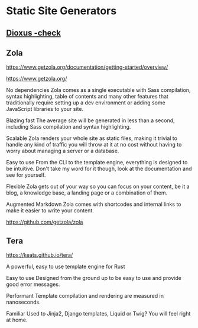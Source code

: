 # Static Site Generators

## [Dioxus -check](../programming/rust/gui.md)

## Zola

https://www.getzola.org/documentation/getting-started/overview/


https://www.getzola.org/

No dependencies
Zola comes as a single executable with Sass compilation, syntax highlighting, table of contents and many other features that traditionally require setting up a dev environment or adding some JavaScript libraries to your site.

Blazing fast
The average site will be generated in less than a second, including Sass compilation and syntax highlighting.

Scalable
Zola renders your whole site as static files, making it trivial to handle any kind of traffic you will throw at it at no cost without having to worry about managing a server or a database.

Easy to use
From the CLI to the template engine, everything is designed to be intuitive. Don't take my word for it though, look at the documentation and see for yourself.

Flexible
Zola gets out of your way so you can focus on your content, be it a blog, a knowledge base, a landing page or a combination of them.

Augmented Markdown
Zola comes with shortcodes and internal links to make it easier to write your content.

https://github.com/getzola/zola





##  Tera


https://keats.github.io/tera/


A powerful, easy to use template engine for Rust

Easy to use
Designed from the ground up to be easy to use and provide good error messages.

Performant
Template compilation and rendering are measured in nanoseconds.

Familiar
Used to Jinja2, Django templates, Liquid or Twig? You will feel right at home.

